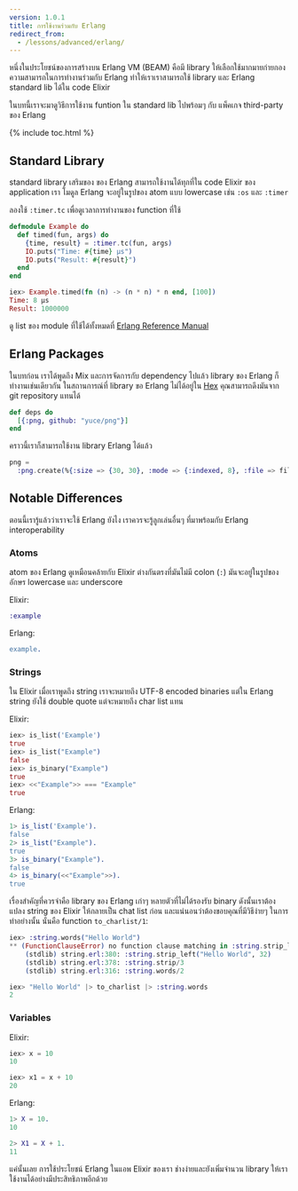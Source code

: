 ```yaml
---
version: 1.0.1
title: การใช้งานร่วมกับ Erlang
redirect_from:
  - /lessons/advanced/erlang/
---
```


หนึ่งในประโยชน์ของการสร้างบน Erlang VM (BEAM) คือมี library ให้เลือกใช้มากมายก่ายกอง ความสามารถในการทำงานร่วมกับ Erlang ทำให้เราเราสามารถใช้ library และ Erlang standard lib ได้ใน code Elixir 

ในบทนี้เราจะมาดูวิธีการใช้งาน funtion ใน standard lib ไปพร้อมๆ กับ แพ็คเกจ third-party ของ Erlang

{% include toc.html %}

## Standard Library

standard library เสริมของ ของ Erlang สามารถใช้งานได้ทุกที่ใน code Elixir ของ application เรา โมดูล Erlang จะอยู่ในรูปของ atom แบบ lowercase เช่น `:os` และ `:timer`

ลองใช้ `:timer.tc` เพื่อดูเวลาการทำงานของ function ที่ใช้

```elixir
defmodule Example do
  def timed(fun, args) do
    {time, result} = :timer.tc(fun, args)
    IO.puts("Time: #{time} μs")
    IO.puts("Result: #{result}")
  end
end

iex> Example.timed(fn (n) -> (n * n) * n end, [100])
Time: 8 μs
Result: 1000000
```

ดู list ของ module ที่ใช้ได้ทั้งหมดที่ [Erlang Reference Manual](http://erlang.org/doc/apps/stdlib/)

## Erlang Packages

ในบทก่อน เราได้พูดถึง Mix และการจัดการกับ dependency ไปแล้ว library ของ Erlang ก็ทำงานเช่นเดียวกัน ในสถานการณ์ที่ library ขอ Erlang ไม่ได้อยู่ใน [Hex](https://hex.pm) คุณสามารถดึงมันจาก git repository แทนได้

```elixir
def deps do
  [{:png, github: "yuce/png"}]
end
```

คราวนี้เราก็สามารถใช้งาน library Erlang ได้แล้ว

```elixir
png =
  :png.create(%{:size => {30, 30}, :mode => {:indexed, 8}, :file => file, :palette => palette})
```

## Notable Differences

ตอนนี้เรารู้แล้วว่าเราจะใช้ Erlang ยังไง เราควรจะรู้ลูกเล่นอื่นๆ ที่มาพร้อมกับ Erlang interoperability

### Atoms

atom ของ Erlang ดูเหมือนคล้ายกับ Elixir ต่างกันตรงที่มันไม่มี colon (`:`) มันจะอยู่ในรูปของอักษร lowercase และ underscore

Elixir:

```elixir
:example
```

Erlang:

```erlang
example.
```

### Strings

ใน Elixir เมื่อเราพูดถึง string เราจะหมายถึง UTF-8 encoded binaries แต่ใน Erlang string ยังใช้ double quote แต่จะหมายถึง char list แทน

Elixir:

```elixir
iex> is_list('Example')
true
iex> is_list("Example")
false
iex> is_binary("Example")
true
iex> <<"Example">> === "Example"
true
```

Erlang:

```erlang
1> is_list('Example').
false
2> is_list("Example").
true
3> is_binary("Example").
false
4> is_binary(<<"Example">>).
true
```

เรื่องสำคัญที่ควรจำคือ library ของ Erlang เก่าๆ หลายตัวที่ไม่ได้รองรับ binary ดังนั้นเราต้องแปลง string ของ Elixir ให้กลายเป็น chat list ก่อน และแน่นอนว่าต้องขอบคุณที่มีวิธีง่ายๆ ในการทำอย่างนั้น นั่นคือ function `to_charlist/1`:

```elixir
iex> :string.words("Hello World")
** (FunctionClauseError) no function clause matching in :string.strip_left/2
    (stdlib) string.erl:380: :string.strip_left("Hello World", 32)
    (stdlib) string.erl:378: :string.strip/3
    (stdlib) string.erl:316: :string.words/2

iex> "Hello World" |> to_charlist |> :string.words
2
```

### Variables

Elixir:

```elixir
iex> x = 10
10

iex> x1 = x + 10
20
```

Erlang:

```erlang
1> X = 10.
10

2> X1 = X + 1.
11
```

แค่นั้นเลย การใช้ประโยชน์ Erlang ในแอพ Elixir ของเรา ช่างง่ายและยังเพิ่มจำนวน library ให้เราใช้งานได้อย่างมีประสิทธิภาพอีกด้วย
